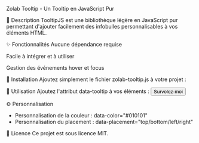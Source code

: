 Zolab Tooltip - Un Tooltip en JavaScript Pur

📌 Description
TooltipJS est une bibliothèque légère en JavaScript pur permettant d'ajouter facilement des infobulles personnalisables à vos éléments HTML.

✨ Fonctionnalités
Aucune dépendance requise

Facile à intégrer et à utiliser

Gestion des événements hover et focus

🚀 Installation
Ajoutez simplement le fichier zolab-tooltip.js à votre projet :
<script src="zolab-tooltip.js"></script>


🎯 Utilisation
Ajoutez l'attribut data-tooltip à vos éléments :
<button data-toggle="fup-tooltip" data-text="Ceci est une infobulle !">Survolez-moi</button>


⚙️ Personnalisation
- Personnalisation de la couleur : data-color="#010101"
- Personnalisation du placement : data-placement="top/bottom/left/right"


📜 Licence
Ce projet est sous licence MIT.
